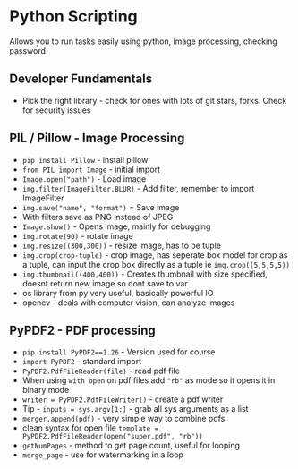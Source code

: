 # Python Scripting

Allows you to run tasks easily using python, image processing, checking password

## Developer Fundamentals

- Pick the right library - check for ones with lots of git stars, forks. Check for security issues

## PIL / Pillow - Image Processing

- `pip install Pillow` - install pillow
- `from PIL import Image` - initial import
- `Image.open("path")` - Load image
- `img.filter(ImageFilter.BLUR)` - Add filter, remember to import ImageFilter
- `img.save("name", "format")` = Save image
- With filters save as PNG instead of JPEG
- `Image.show()` - Opens image, mainly for debugging
- `img.rotate(90)` - rotate image
- `img.resize((300,300))` - resize image, has to be tuple
- `img.crop(crop-tuple)` - crop image, has seperate box model for crop as a tuple, can input the crop box directly as a tuple ie `img.crop((5,5,5,5))`
- `img.thumbnail((400,400))` - Creates thumbnail with size specified, doesnt return new image so dont save to var
- os library from py very useful, basically powerful IO
- opencv - deals with computer vision, can analyze images

## PyPDF2 - PDF processing

- `pip install PyPDF2==1.26` - Version used for course
- `import PyPDF2` - standard import
- `PyPDF2.PdfFileReader(file)` - read pdf file
- When using `with open` on pdf files add `"rb"` as mode so it opens it in binary mode
- `writer = PyPDF2.PdfFileWriter()` - create a pdf writer
- Tip - `inputs = sys.argv[1:]` - grab all sys arguments as a list
- `merger.append(pdf)` - very simple way to combine pdfs
- clean syntax for open file `template = PyPDF2.PdfFileReader(open("super.pdf", "rb"))`
- `getNumPages` - method to get page count, useful for looping
- `merge_page` - use for watermarking in a loop
